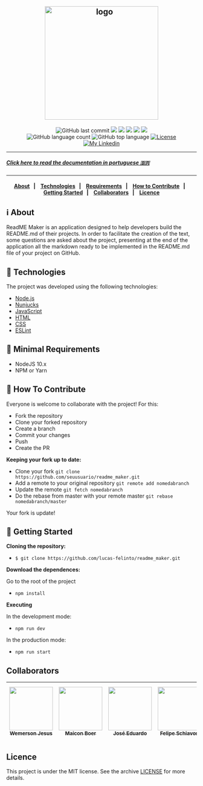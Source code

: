 <h2 align="center">
  <img alt="logo" src="https://dewey.tailorbrands.com/production/brand_version_mockup_image/27/3281058027_05984fd9-6968-4e21-9f5c-00c74f0639e1.png?cb=1594158879" width="300" heigth="200" />
</h2>

<p align="center">
  <img alt="GitHub last commit" src="https://img.shields.io/github/last-commit/lucas-felinto/readme_maker">
  <img src="https://img.shields.io/badge/node-%3E%3D%2010.0.0-brightgreen">
  <img src="https://img.shields.io/badge/website-up-brightgreen">
  <img src="https://img.shields.io/github/issues/lucas-felinto/readme_maker">
  <img src="https://img.shields.io/github/issues-closed-raw/lucas-felinto/readme_maker">
  <img src="https://img.shields.io/github/issues-pr-closed-raw/lucas-felinto/readme_maker">
  </br>
  <img alt="GitHub language count" src="https://img.shields.io/github/languages/count/lucas-felinto/readme_maker">
  <img alt="GitHub top language" src="https://img.shields.io/github/languages/top/lucas-felinto/readme_maker">
  <a href="LICENSE">
    <img alt="License" src="https://img.shields.io/badge/license-MIT-%23F8952D">
  </a>
  </br>
  <a href="https://www.linkedin.com/in/lucas-felinto/">
    <img alt="My Linkedin" src="https://img.shields.io/badge/lucasfelinto-%230077B5?style=social&logo=linkedin">
  </a>
</p>

---

##### [Click here to read the documentation in portuguese 🇧🇷](https://github.com/lucas-felinto/readme_maker/blob/master/README-pt.md)

---

<h4 align="center">
  <a href="#information_source-about">About</a>&nbsp;&nbsp;&nbsp;|&nbsp;&nbsp;&nbsp;
  <a href="#rocket-technologies">Technologies</a>&nbsp;&nbsp;&nbsp;|&nbsp;&nbsp;&nbsp;
  <a href="#seedling-minimal-requirements">Requirements</a>&nbsp;&nbsp;&nbsp;|&nbsp;&nbsp;&nbsp;
  <a href="#link-how-to-contribute">How to Contribute</a>&nbsp;&nbsp;&nbsp;|&nbsp;&nbsp;&nbsp;
  <a href="#beginner-getting-started">Getting Started</a>&nbsp;&nbsp;&nbsp;|&nbsp;&nbsp;&nbsp;
  <a href="#collaborators">Collaborators</a>&nbsp;&nbsp;&nbsp;|&nbsp;&nbsp;&nbsp;
  <a href="#licence">Licence</a>
</h4>

## :information_source: About

ReadME Maker is an application designed to help developers build the README.md of their projects. In order to facilitate the creation of the text, some questions are asked about the project, presenting at the end of the application all the markdown ready to be implemented in the README.md file of your project on GitHub.

## :rocket: Technologies

The project was developed using the following technologies:

- [Node.js](https://nodejs.org/)
- [Nunjucks](https://mozilla.github.io/nunjucks/)
- [JavaScript](https://www.javascript.com/)
- [HTML](https://www.w3schools.com/html/)
- [CSS](https://www.w3schools.com/css/)
- [ESLint](https://eslint.org/)

## :seedling: Minimal Requirements

- NodeJS 10.x
- NPM or Yarn

## :link: How To Contribute

Everyone is welcome to collaborate with the project! For this:

- Fork the repository
- Clone your forked repository
- Create a branch
- Commit your changes
- Push
- Create the PR

<b>Keeping your fork up to date:</b>

- Clone your fork
  `git clone https://github.com/seuusuario/readme_maker.git`
- Add a remote to your original repository
  `git remote add nomedabranch`
- Update the remote
  `git fetch nomedabranch`
- Do the rebase from master with your remote master
  `git rebase nomedabranch/master`

Your fork is update!

## :beginner: Getting Started

<b>Cloning the repository:</b>

- `$ git clone https://github.com/lucas-felinto/readme_maker.git`

<b>Download the dependences:</b>

<p>Go to the root of the project</p>

- `npm install`

<b>Executing</b>

In the development mode:

- `npm run dev`

In the production mode:

- `npm run start`

## Collaborators

| [<img src="https://avatars1.githubusercontent.com/u/57813174?s=460&u=b945fd8ddf70b205101773a7ab47b1a07576af7c&v=4" width=115><br><sub>Wemerson Jesus</sub>](https://github.com/wejesuss) | [<img src="https://avatars0.githubusercontent.com/u/36867823?s=460&u=247143eb1bccd7a98f86439d4b25da2917062153&v=4" width=115><br><sub>Maicon Boer</sub>](https://github.com/maiconboer) | [<img src="https://avatars0.githubusercontent.com/u/54115624?s=460&u=36c750bc965fde8a88dedbd0aef8c985c3fde0ab&v=4" width=115><br><sub>José Eduardo</sub>](https://github.com/jerp86) | [<img src="https://avatars2.githubusercontent.com/u/56521973?s=460&u=fdcfb7f2c627adc5acb808a00cb9994210d5d3ba&v=4" width=115><br><sub>Felipe Schiavon</sub>](https://github.com/FehSchiavon) | [<img src="https://avatars0.githubusercontent.com/u/34798570?s=460&u=dad702ca711453000d7029f460a59f732db3bc21&v=4" width=115><br><sub>Vinicius Kammradt</sub>](https://github.com/kammradt) |
| :--------------------------------------------------------------------------------------------------------------------------------------------------------------------------------------: | :-------------------------------------------------------------------------------------------------------------------------------------------------------------------------------------: | :----------------------------------------------------------------------------------------------------------------------------------------------------------------------------------: | :------------------------------------------------------------------------------------------------------------------------------------------------------------------------------------------: | :------------------------------------------------------------------------------------------------------------------------------------------------------------------------------------------: |


## Licence

This project is under the MIT license. See the archive [LICENSE](LICENSE) for more details.
